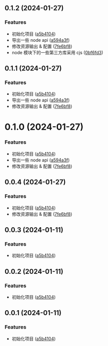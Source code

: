 ## 0.1.2 (2024-01-27)


### Features

* 初始化项目 ([a5b4104](https://github.com/luckrya/nut/commit/a5b41040623a9d1292d31f56ea15b6a2e169c42f))
* 导出一些 node api ([a594a3f](https://github.com/luckrya/nut/commit/a594a3f4cd14944c396021d23ad4a544a20e15cd))
* 修改资源输出 & 配置 ([7fe6bf8](https://github.com/luckrya/nut/commit/7fe6bf806118b6eac92be1db1d69f9cdd30733e0))
* node 模块下的一些第三方库采用 cjs ([0bf6fd3](https://github.com/luckrya/nut/commit/0bf6fd385d8c6ddb8f2ef50afc7cfb968a7b46e7))



## 0.1.1 (2024-01-27)


### Features

* 初始化项目 ([a5b4104](https://github.com/luckrya/nut/commit/a5b41040623a9d1292d31f56ea15b6a2e169c42f))
* 导出一些 node api ([a594a3f](https://github.com/luckrya/nut/commit/a594a3f4cd14944c396021d23ad4a544a20e15cd))
* 修改资源输出 & 配置 ([7fe6bf8](https://github.com/luckrya/nut/commit/7fe6bf806118b6eac92be1db1d69f9cdd30733e0))



# 0.1.0 (2024-01-27)


### Features

* 初始化项目 ([a5b4104](https://github.com/luckrya/nut/commit/a5b41040623a9d1292d31f56ea15b6a2e169c42f))
* 导出一些 node api ([a594a3f](https://github.com/luckrya/nut/commit/a594a3f4cd14944c396021d23ad4a544a20e15cd))
* 修改资源输出 & 配置 ([7fe6bf8](https://github.com/luckrya/nut/commit/7fe6bf806118b6eac92be1db1d69f9cdd30733e0))



## 0.0.4 (2024-01-27)


### Features

* 初始化项目 ([a5b4104](https://github.com/luckrya/nut/commit/a5b41040623a9d1292d31f56ea15b6a2e169c42f))
* 修改资源输出 & 配置 ([7fe6bf8](https://github.com/luckrya/nut/commit/7fe6bf806118b6eac92be1db1d69f9cdd30733e0))



## 0.0.3 (2024-01-11)


### Features

* 初始化项目 ([a5b4104](https://github.com/luckrya/nut/commit/a5b41040623a9d1292d31f56ea15b6a2e169c42f))



## 0.0.2 (2024-01-11)


### Features

* 初始化项目 ([a5b4104](https://github.com/luckrya/nut/commit/a5b41040623a9d1292d31f56ea15b6a2e169c42f))



## 0.0.1 (2024-01-11)

### Features

- 初始化项目 ([a5b4104](https://github.com/luckrya/nut/commit/a5b41040623a9d1292d31f56ea15b6a2e169c42f))

